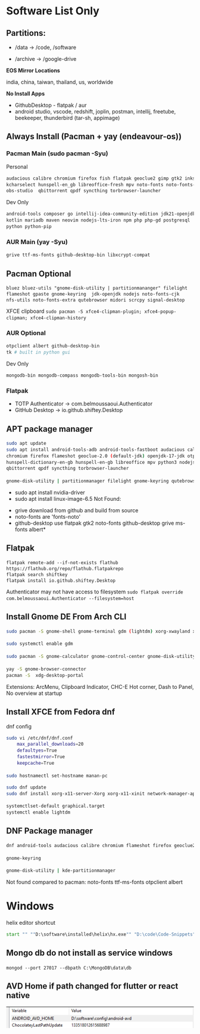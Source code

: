 # Software List Only

## Partitions:

- /data -> /code, /software

- /archive -> /google-drive

**EOS Mirror Locations**

india, china, taiwan, thailand, us, worldwide

**No Install Apps**

- GithubDesktop - flatpak / aur
- android studio, vscode, redshift, joplin, postman, intellij, freetube, beekeeper, thunderbird (tar-sh, appimage)

## Always Install (Pacman + yay (endeavour-os))

### Pacman Main (sudo pacman -Syu)

Personal

```sh
audacious calibre chromium firefox fish flatpak geoclue2 gimp gtk2 inkscape
kcharselect hunspell-en_gb libreoffice-fresh mpv noto-fonts noto-fonts-emoji
obs-studio  qbittorrent qpdf syncthing torbrowser-launcher
```

Dev Only

```sh
android-tools composer go intellij-idea-community-edition jdk21-openjdk
kotlin mariadb maven neovim nodejs-lts-iron npm php php-gd postgresql
python python-pip
```

### AUR Main (yay -Syu)

```sh
grive ttf-ms-fonts github-desktop-bin libxcrypt-compat
```

## Pacman Optional

```
bluez bluez-utils "gnome-disk-utility | partitionmananger" filelight
flameshot gpaste gnome-keyring  jdk-openjdk nodejs noto-fonts-cjk
nfs-utils noto-fonts-extra qutebrowser midori scrcpy signal-desktop
```
XFCE clipboard
`sudo pacman -S xfce4-clipman-plugin; xfce4-popup-clipman; xfce4-clipman-history`


### AUR Optional

```sh
otpclient albert github-desktop-bin
tk # built in python gui
```

Dev Only

```sh
mongodb-bin mongodb-compass mongodb-tools-bin mongosh-bin
```

### Flatpak

- TOTP Authenticator -> com.belmoussaoui.Authenticator
- GitHub Desktop -> io.github.shiftey.Desktop

## APT package manager

```sh
sudo apt update
sudo apt install android-tools-adb android-tools-fastboot audacious calibre
chromium firefox flameshot geoclue-2.0 (default-jdk) openjdk-17-jdk otpclient
hunspell-dictionary-en-gb hunspell-en-gb libreoffice mpv python3 nodejs npm
qbittorrent qpdf syncthing torbrowser-launcher

gnome-disk-utility | partitionmanager filelight gnome-keyring qutebrowser
```
* sudo apt install nvidia-driver
* sudo apt install linux-image-6.5
Not Found:
- grive download from github and build from source
- noto-fonts are 'fonts-noto'
- github-desktop use flatpak
gtk2 noto-fonts
github-desktop grive ms-fonts albert*

## Flatpak
```
flatpak remote-add --if-not-exists flathub https://flathub.org/repo/flathub.flatpakrepo
flatpak search shiftkey
flatpak install io.github.shiftey.Desktop
```
Authenticator may not have access to filesystem
`sudo flatpak override com.belmoussaoui.Authenticator --filesystem=host`
## Install Gnome DE From Arch CLI

```sh
sudo pacman -S gnome-shell gnome-terminal gdm (lightdm) xorg-xwayland xorg-xlsclients

sudo systemctl enable gdm

sudo pacman -S gnome-calculator gnome-control-center gnome-disk-utility gnome-keyring gnome-menus gnome-tweaks mutter gnome-shell-extensions

yay -S gnome-browser-connector
pacman -S  xdg-desktop-portal
```

Extensions:
ArcMenu, Clipboard Indicator, CHC-E Hot corner, Dash to Panel, No overview at startup

## Install XFCE from Fedora dnf

dnf config

```sh
sudo vi /etc/dnf/dnf.conf
	max_parallel_downloads=20
	defaultyes=True
	fastestmirror=True
	keepcache=True

sudo hostnamectl set-hostname manan-pc
```

```sh
sudo dnf update
sudo dnf install xorg-x11-server-Xorg xorg-x11-xinit network-manager-applet xorg-x11-drv-libinput mesa-dri-drivers xfce4-panel xfce4-datetime-plugin xfce4-session xfce4-settings xfce4-terminal xfconf xfdesktop xfce4-appfinder xfce4-power-manager xfce4-pulseaudio-plugin pulseaudio gvfs lightdm-gtk xfwm4 NetworkManager-wifi

systemctlset-default graphical.target
systemctl enable lightdm
```

## DNF Package manager

```sh
dnf android-tools audacious calibre chromium flameshot firefox geoclue2 grive2 java-17-openjdk hunspell-en-GB gtk2 libreoffice mpv nodejs nodejs-npm qpdf syncthing torbrowser-launcher

gnome-keyring

gnome-disk-utility | kde-partitionmanager
```

Not found compared to pacman:
noto-fonts ttf-ms-fonts otpclient albert

# Windows
helix editor shortcut
```bat
start "" ""D:\software\installed\helix\hx.exe"" "D:\code\Code-Snippets"
```
## Mongo db do not install as service windows 
`mongod --port 27017 --dbpath C:\MongoDB\data\db`

## AVD Home if path changed for flutter or react native
<img src="../_images/avd_home.png" />